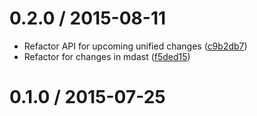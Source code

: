 <!--mdast setext-->

<!--lint disable no-multiple-toplevel-headings-->

0.2.0 / 2015-08-11
==================

*   Refactor API for upcoming unified changes ([c9b2db7](https://github.com/wooorm/mdast-util-to-nlcst/commit/c9b2db7))
*   Refactor for changes in mdast ([f5ded15](https://github.com/wooorm/mdast-util-to-nlcst/commit/f5ded15))

0.1.0 / 2015-07-25
==================
